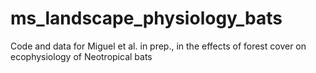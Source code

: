 # ms_landscape_physiology_bats
Code and data for Miguel et al. in prep., in the effects of forest cover on ecophysiology of Neotropical bats
